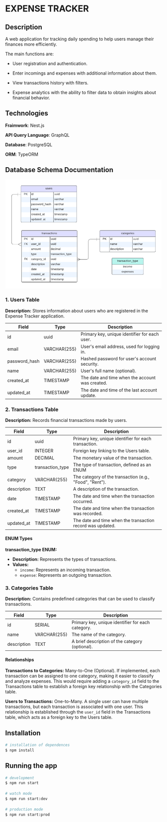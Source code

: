 # EXPENSE TRACKER

## Description

A web application for tracking daily spending to help users manage their finances more efficiently.

The main functions are:

* User registration and authentication.

* Enter incomings and expenses with additional information about them.

* View transactions history with filters.

* Expense analytics with the ability to filter data to obtain insights about financial behavior.

## Technologies

**Fraimwork**: Nest.js

**API Query Language**: GraphQL

**Database**: PostgreSQL

**ORM**: TypeORM

## Database Schema Documentation

![DB schema](<DB-schema.png>)

### 1. Users Table

**Description:** Stores information about users who are registered in the Expense Tracker application.

  | Field          | Type         | Description                                     |
  |----------------|--------------|-------------------------------------------------|
  | id             | uuid         | Primary key, unique identifier for each user.   |
  | email          | VARCHAR(255) | User's email address, used for logging in.      |
  | password_hash  | VARCHAR(255) | Hashed password for user's account security.    |
  | name           | VARCHAR(255) | User's full name (optional).                    |
  | created_at     | TIMESTAMP    | The date and time when the account was created. |
  | updated_at     | TIMESTAMP    | The date and time of the last account update.   |

### 2. Transactions Table

**Description:** Records financial transactions made by users.

  | Field         | Type             | Description                                                |
  |---------------|------------------|------------------------------------------------------------|
  | id            | uuid             | Primary key, unique identifier for each transaction.       |
  | user_id       | INTEGER          | Foreign key linking to the Users table.                    |
  | amount        | DECIMAL          | The monetary value of the transaction.                     |
  | type          | transaction_type | The type of transaction, defined as an ENUM                |
  | category      | VARCHAR(255)     | The category of the transaction (e.g., "Food", "Rent").    |
  | description   | TEXT             | A description of the transaction.                          |
  | date          | TIMESTAMP        | The date and time when the transaction occurred.           |
  | created_at    | TIMESTAMP        | The date and time when the transaction was recorded.       |
  | updated_at    | TIMESTAMP        | The date and time when the transaction record was updated. |

#### ENUM Types

**transaction_type ENUM:**

* **Description:** Represents the types of transactions.
* **Values:**
  * `income`: Represents an incoming transaction.
  * `expense`: Represents an outgoing transaction.

### 3. Categories Table

**Description:** Contains predefined categories that can be used to classify transactions.

  | Field       | Type         | Description                                       |
  |-------------|--------------|---------------------------------------------------|
  | id          | SERIAL       | Primary key, unique identifier for each category. |
  | name        | VARCHAR(255) | The name of the category.                         |
  | description | TEXT         | A brief description of the category (optional).   |

#### Relationships

**Transactions to Categories:** Many-to-One (Optional). If implemented, each transaction can be assigned to one category, making it easier to classify and analyze expenses. This would require adding a `category_id` field to the Transactions table to establish a foreign key relationship with the Categories table.

**Users to Transactions:** One-to-Many. A single user can have multiple transactions, but each transaction is associated with one user. This relationship is established through the `user_id` field in the Transactions table, which acts as a foreign key to the Users table.

## Installation

```bash
# installation of dependences
$ npm install
```

## Running the app

```bash
# development
$ npm run start

# watch mode
$ npm run start:dev

# production mode
$ npm run start:prod
```
